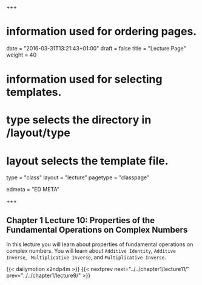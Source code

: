 +++
# information used for ordering pages.
date = "2016-03-31T13:21:43+01:00"
draft = false
title = "Lecture Page"
weight = 40

# information used for selecting templates.
# type selects the directory in /layout/type
# layout selects the template file.

type   = "class"
layout = "lecture"
pagetype = "classpage"





edmeta = "ED META"

+++
## Chapter 1 Lecture 10: Properties of the Fundamental Operations on Complex Numbers
<p class="lead">
In this lecture you will learn about properties of fundamental operations on complex numbers.
You will learn about <code>Additive Identity</code>, <code>Additive Inverse</code>,
<code> Multiplicative Inverse</code>, and <code>Multiplicative Inverse</code>. 
<p>
{{< dailymotion x2ndp4m >}}
{{< nextprev next="../../chapter1/lecture11/"     prev="../../chapter1/lecture9/"  >}}
